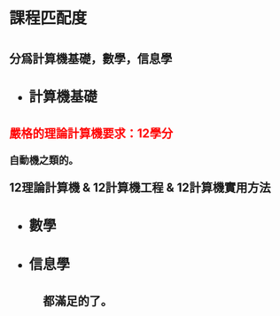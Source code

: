 <!--
 * @Author: eraDong qq1184434988@gmail.com
 * @Date: 2022-10-22 20:43:49
 * @LastEditors: eraDong qq1184434988@gmail.com
 * @LastEditTime: 2022-10-22 21:24:45
 * @FilePath: \RandomThings\Postgraduation\theChoicesOfSchool\RWTH.md
 * @Description: 这是默认设置,请设置`customMade`, 打开koroFileHeader查看配置 进行设置: https://github.com/OBKoro1/koro1FileHeader/wiki/%E9%85%8D%E7%BD%AE
-->
<h1>課程匹配度<h1>

<h2>分爲計算機基礎，數學，信息學<h2>

- <h3>計算機基礎<h3>

<font color=Red>**嚴格的理論計算機要求：12學分**</font>

    自動機之類的。

12理論計算機 & 12計算機工程 & 12計算機實用方法

- <h3>數學<h3>

- <h3>信息學<h3>

        都滿足的了。
